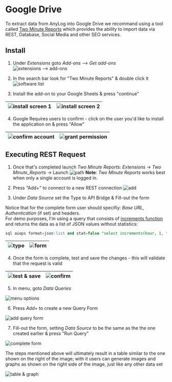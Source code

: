 # Google Drive

To extract data from AnyLog into Google Drive we recommand using a tool called [Two Minute Reports](https://workspace.google.com/marketplace/app/two_minute_reports/6804555176)
which provides the ability to import data via REST, Database, Social Media and other SEO services. 

## Install 

1. Under _Extensions_ goto _Add-ons_ --> _Get add-ons_
![extensions --> add-ons](imgs/googledrive_install_step1.png)


2. In the search bar look for "Two Minute Reports" & double click it
![software list](imgs/googledrive_install_step2.png)


3. Install the add-on to your Google Sheets & press "continue"  

| ![install screen 1](imgs/googledrive_install_step3a.png) | ![install screen 2](imgs/googledrive_install_step3b.png) |
| --- | --- |

4. Google Requires users to confirm - click on the user you'd like to install the application on & press "Allow" 

| ![confirm account](imgs/googledrive_install_step4a.png) | ![grant permission](imgs/googledrive_install_step4b.png) | 
| --- | --- |


## Executing REST Request

1. Once that's completed launch _Two Minute Reports_: _Extensions_ → _Two Minute_Reports_ → Launch
![path](imgs/googledrive_execute_step1)
**Note**: _Two Minute Reports_ works best when only a single account is logged in.


2. Press "Add+" to connect to a new REST connection
![add](imgs/googledrive_execute_step2.png)


3. Under _Data Source_ set the Type to API Bridge & Fill-out the form

Notice that for the complete form user should specifiy: _Base URL_, _Authentication_ (if set) and headers.    
For demo purposes, I'm using a query that consists of [increments function](queries.md#the-increment-function) and returns the data as a list of JSON values without statistics:
```sql
sql aiops format=json:list and stat=false "select increments(hour, 1, timestamp), min(timestamp) as timestamp, min(value) as min_value, avg(value) as avg_value, max(value) as max_value from sic1001_mv where timestamp >= NOW() - 1 week"
```

| ![type](imgs/googledrive_execute_step3a.png) | ![form](imgs/googledrive_execute_step3b.png) |
| --- | --- |

4. Once the form is complete, test and save the changes - this will validate that the request is valid

| ![test & save](imgs/googledrive_execute_step4a.png) | ![confirm](imgs/googledrive_execute_step4b.png) | 
| --- | --- |

5. In menu, goto _Data Queries_

![menu options](imgs/googledrive_execute_step5.png)


6. Press _Add+_ to create a new Query Form

![add query form](imgs/googledrive_execute_step6.png)

7. Fill-out the form, setting _Data Source_ to be the same as the the one created earlier & press "Run Query"

![complete form](imgs/googledrive_execute_step7.png)

The steps mentioned above will ultimately result in a table similar to the one shown on the right of the image; with it
users can generate images and graphs as shown on the right side of the image, just like any other data set

![table & graph](imgs/googledrive_final_result.png)
